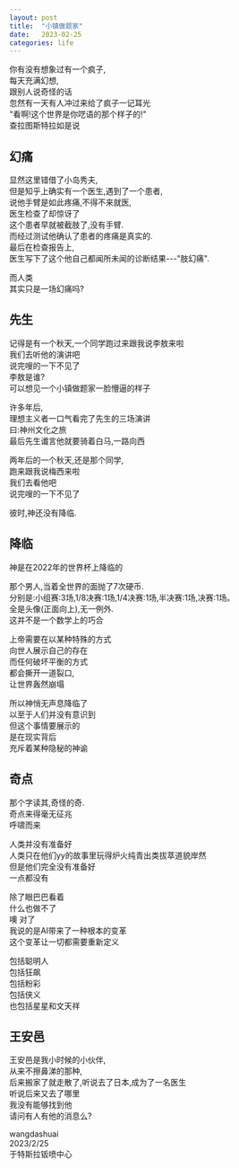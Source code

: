 ```yaml
---
layout: post
title:  "小镇做题家"
date:   2023-02-25 
categories: life
---
```



你有没有想象过有一个疯子,  
每天充满幻想,  
跟别人说奇怪的话  
忽然有一天有人冲过来给了疯子一记耳光  
"看啊!这个世界是你呓语的那个样子的!"  
查拉图斯特拉如是说  


## 幻痛
显然这里错借了小岛秀夫,  
但是知乎上确实有一个医生,遇到了一个患者,  
说他手臂是如此疼痛,不得不来就医,  
医生检查了却惊讶了  
这个患者早就被截肢了,没有手臂.  
而经过测试他确认了患者的疼痛是真实的.  
最后在检查报告上,  
医生写下了这个他自己都闻所未闻的诊断结果---"肢幻痛".  
	
而人类  
其实只是一场幻痛吗?  

## 先生
记得是有一个秋天,一个同学跑过来跟我说李敖来啦  
我们去听他的演讲吧  
说完嗖的一下不见了  
李敖是谁?  
可以想见一个小镇做题家一脸懵逼的样子  
	
许多年后,  
理想主义者一口气看完了先生的三场演讲  
曰:神州文化之旅  
最后先生谶言他就要骑着白马,一路向西  

两年后的一个秋天,还是那个同学,  
跑来跟我说梅西来啦  
我们去看他吧  
说完嗖的一下不见了  
	
	
	
彼时,神还没有降临.  
	
	
	

## 降临
神是在2022年的世界杯上降临的  
	
那个男人,当着全世界的面抛了7次硬币.  
分别是:小组赛:3场,1/8决赛:1场,1/4决赛:1场,半决赛:1场,决赛:1场。  
全是头像(正面向上),无一例外.  
这并不是一个数学上的巧合  
  
	
上帝需要在以某种特殊的方式  
向世人展示自己的存在  
而任何破坏平衡的方式  
都会撕开一道裂口,  
让世界轰然崩塌  
	
所以神悄无声息降临了  
以至于人们并没有意识到  
但这个事情要展示的  
是在现实背后  
充斥着某种隐秘的神谕


	
## 奇点

那个字读其,奇怪的奇.  
奇点来得毫无征兆  
呼啸而来  

人类并没有准备好  
人类只在他们yy的故事里玩得炉火纯青出类拔萃道貌岸然  
但是他们完全没有准备好  
一点都没有  

除了眼巴巴看着  
什么也做不了  
噢 对了  
我说的是AI带来了一种根本的变革  
这个变革让一切都需要重新定义

包括聪明人  
包括狂飙  
包括粉彩  
包括侠义  
也包括星星和文天祥

## 王安邑
王安邑是我小时候的小伙伴,  
从来不擦鼻涕的那种,  
后来搬家了就走散了,听说去了日本,成为了一名医生  
听说后来又去了哪里  
我没有能够找到他  
请问有人有他的消息么?  







wangdashuai  
2023/2/25  
于特斯拉钣喷中心  




 
